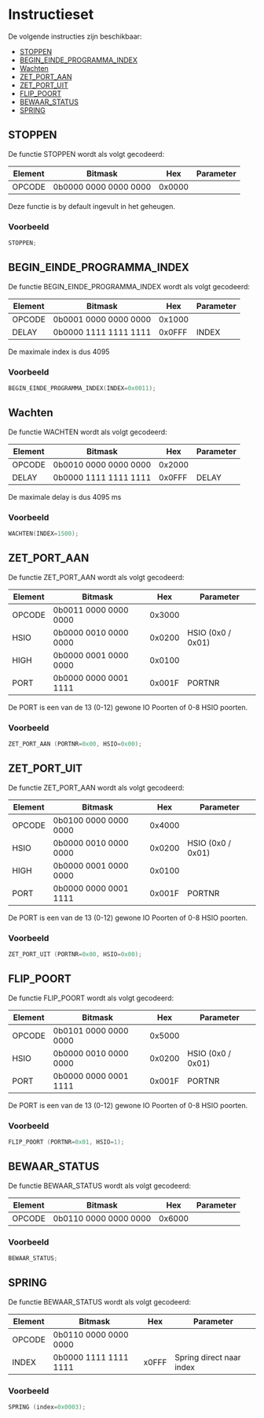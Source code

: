 # Instructieset

De volgende instructies zijn beschikbaar:

<!-- no toc -->
- [STOPPEN](#stoppen)
- [BEGIN\_EINDE\_PROGRAMMA\_INDEX](#begin_einde_programma_index)
- [Wachten](#wachten)
- [ZET\_PORT\_AAN](#zet_port_aan)
- [ZET\_PORT\_UIT](#zet_port_uit)
- [FLIP\_POORT](#flip_poort)
- [BEWAAR\_STATUS](#bewaar_status)
- [SPRING](#spring)

## STOPPEN

De functie STOPPEN wordt als volgt gecodeerd:

| Element | Bitmask               | Hex    | Parameter |
| ------- | --------------------- | ------ | --------- |
| OPCODE  | 0b0000 0000 0000 0000 | 0x0000 |           |

Deze functie is by default ingevult in het geheugen.

### Voorbeeld

```c
STOPPEN;
```

## BEGIN_EINDE_PROGRAMMA_INDEX

De functie BEGIN_EINDE_PROGRAMMA_INDEX wordt als volgt gecodeerd:

| Element | Bitmask               | Hex    | Parameter |
| ------- | --------------------- | ------ | --------- |
| OPCODE  | 0b0001 0000 0000 0000 | 0x1000 |           |
| DELAY   | 0b0000 1111 1111 1111 | 0x0FFF | INDEX     |

De maximale index is dus 4095

### Voorbeeld

```c
BEGIN_EINDE_PROGRAMMA_INDEX(INDEX=0x0011);
```

## Wachten

De functie WACHTEN wordt als volgt gecodeerd:

| Element | Bitmask               | Hex    | Parameter |
| ------- | --------------------- | ------ | --------- |
| OPCODE  | 0b0010 0000 0000 0000 | 0x2000 |           |
| DELAY   | 0b0000 1111 1111 1111 | 0x0FFF | DELAY     |

De maximale delay is dus 4095 ms

### Voorbeeld

```c
WACHTEN(INDEX=1500);
```

## ZET_PORT_AAN

De functie ZET_PORT_AAN wordt als volgt gecodeerd:

| Element | Bitmask               | Hex    | Parameter         |
| ------- | --------------------- | ------ | ----------------- |
| OPCODE  | 0b0011 0000 0000 0000 | 0x3000 |                   |
| HSIO    | 0b0000 0010 0000 0000 | 0x0200 | HSIO (0x0 / 0x01) |
| HIGH    | 0b0000 0001 0000 0000 | 0x0100 |                   |
| PORT    | 0b0000 0000 0001 1111 | 0x001F | PORTNR            |

De PORT is een van de 13 (0-12) gewone IO Poorten of 0-8 HSIO poorten.

### Voorbeeld

```c
ZET_PORT_AAN (PORTNR=0x00, HSIO=0x00);
```

## ZET_PORT_UIT

De functie ZET_PORT_AAN wordt als volgt gecodeerd:

| Element | Bitmask               | Hex    | Parameter         |
| ------- | --------------------- | ------ | ----------------- |
| OPCODE  | 0b0100 0000 0000 0000 | 0x4000 |                   |
| HSIO    | 0b0000 0010 0000 0000 | 0x0200 | HSIO (0x0 / 0x01) |
| HIGH    | 0b0000 0001 0000 0000 | 0x0100 |                   |
| PORT    | 0b0000 0000 0001 1111 | 0x001F | PORTNR            |

De PORT is een van de 13 (0-12) gewone IO Poorten of 0-8 HSIO poorten.

### Voorbeeld

```c
ZET_PORT_UIT (PORTNR=0x00, HSIO=0x00);
```

## FLIP_POORT

De functie FLIP_POORT wordt als volgt gecodeerd:

| Element | Bitmask               | Hex    | Parameter         |
| ------- | --------------------- | ------ | ----------------- |
| OPCODE  | 0b0101 0000 0000 0000 | 0x5000 |                   |
| HSIO    | 0b0000 0010 0000 0000 | 0x0200 | HSIO (0x0 / 0x01) |
| PORT    | 0b0000 0000 0001 1111 | 0x001F | PORTNR            |

De PORT is een van de 13 (0-12) gewone IO Poorten of 0-8 HSIO poorten.

### Voorbeeld

```c
FLIP_POORT (PORTNR=0x01, HSIO=1);
```

## BEWAAR_STATUS

De functie BEWAAR_STATUS wordt als volgt gecodeerd:

| Element | Bitmask               | Hex    | Parameter         |
| ------- | --------------------- | ------ | ----------------- |
| OPCODE  | 0b0110 0000 0000 0000 | 0x6000 |                   |

### Voorbeeld

```c
BEWAAR_STATUS;
```

## SPRING

De functie BEWAAR_STATUS wordt als volgt gecodeerd:

| Element | Bitmask               | Hex    | Parameter         |
| ------- | --------------------- | ------ | ----------------- |
| OPCODE  | 0b0110 0000 0000 0000 |        |                   |
| INDEX   | 0b0000 1111 1111 1111 | x0FFF  | Spring direct naar index |

### Voorbeeld

```c
SPRING (index=0x0003);
```

